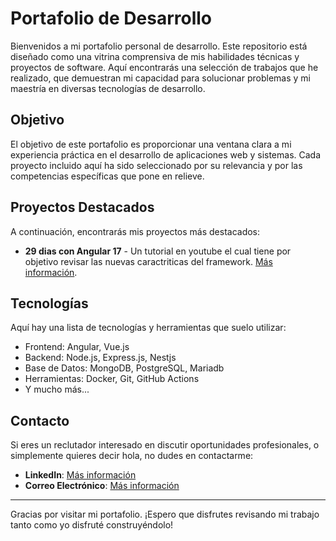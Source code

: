 # Portafolio de Desarrollo

Bienvenidos a mi portafolio personal de desarrollo. Este repositorio está diseñado como una vitrina comprensiva de mis habilidades técnicas y proyectos de software. Aquí encontrarás una selección de trabajos que he realizado, que demuestran mi capacidad para solucionar problemas y mi maestría en diversas tecnologías de desarrollo.

## Objetivo

El objetivo de este portafolio es proporcionar una ventana clara a mi experiencia práctica en el desarrollo de aplicaciones web y sistemas. Cada proyecto incluido aquí ha sido seleccionado por su relevancia y por las competencias específicas que pone en relieve.

## Proyectos Destacados

A continuación, encontrarás mis proyectos más destacados:

- **29 dias con Angular 17** - Un tutorial en youtube el cual tiene por objetivo revisar las nuevas caractriticas del framework. [Más información](https://github.com/mendezgutierrezh/portafolio.git).



## Tecnologías

Aquí hay una lista de tecnologías y herramientas que suelo utilizar:

- Frontend: Angular, Vue.js
- Backend: Node.js, Express.js, Nestjs
- Base de Datos: MongoDB, PostgreSQL, Mariadb
- Herramientas: Docker, Git, GitHub Actions
- Y mucho más...

## Contacto

Si eres un reclutador interesado en discutir oportunidades profesionales, o simplemente quieres decir hola, no dudes en contactarme:

- **LinkedIn**: [Más información](www.linkedin.com/in/hector-mendez-gutierrez)
- **Correo Electrónico**: [Más información](hector.mendez.gutierrez@outlook.com)

---

Gracias por visitar mi portafolio. ¡Espero que disfrutes revisando mi trabajo tanto como yo disfruté construyéndolo!

